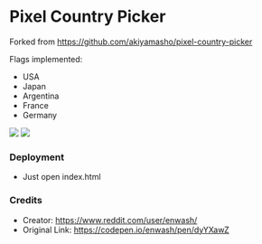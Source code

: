 # Pixel Country Picker
Forked from https://github.com/akiyamasho/pixel-country-picker

Flags implemented:
- USA
- Japan
- Argentina
- France
- Germany

![](demo_murica.gif)
![](demo_日本.gif)

### Deployment

- Just open index.html

### Credits

- Creator: https://www.reddit.com/user/enwash/
- Original Link: https://codepen.io/enwash/pen/dyYXawZ

